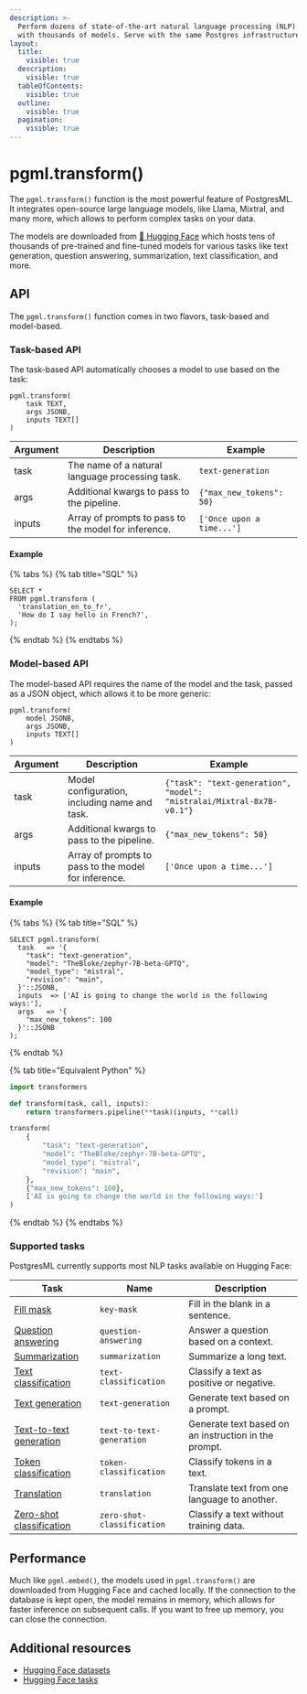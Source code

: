 ```yaml
---
description: >-
  Perform dozens of state-of-the-art natural language processing (NLP) tasks
  with thousands of models. Serve with the same Postgres infrastructure.
layout:
  title:
    visible: true
  description:
    visible: true
  tableOfContents:
    visible: true
  outline:
    visible: true
  pagination:
    visible: true
---
```


# pgml.transform()

The `pgml.transform()` function is the most powerful feature of PostgresML. It integrates open-source large language models, like Llama, Mixtral, and many more, which allows to perform complex tasks on your data.

The models are downloaded from [🤗 Hugging Face](https://huggingface.co/transformers) which hosts tens of thousands of pre-trained and fine-tuned models for various tasks like text generation, question answering, summarization, text classification, and more.

## API

The `pgml.transform()` function comes in two flavors, task-based and model-based.

### Task-based API

The task-based API automatically chooses a model to use based on the task:

```postgresql
pgml.transform(
    task TEXT,
    args JSONB,
    inputs TEXT[]
)
```

| Argument | Description | Example |
|----------|-------------|---------|
| task | The name of a natural language processing task. | `text-generation` |
| args | Additional kwargs to pass to the pipeline. | `{"max_new_tokens": 50}` |
| inputs | Array of prompts to pass to the model for inference. | `['Once upon a time...']` |

#### Example

{% tabs %}
{% tab title="SQL" %}

```postgresql
SELECT *
FROM pgml.transform (
  'translation_en_to_fr',
  'How do I say hello in French?',
);
```

{% endtab %}
{% endtabs %}

### Model-based API

The model-based API requires the name of the model and the task, passed as a JSON object, which allows it to be more generic:

```postgresql
pgml.transform(
    model JSONB,
    args JSONB,
    inputs TEXT[]
)
```

| Argument | Description | Example |
|----------|-------------|---------|
| task | Model configuration, including name and task. | `{"task": "text-generation", "model": "mistralai/Mixtral-8x7B-v0.1"}` |
| args | Additional kwargs to pass to the pipeline. | `{"max_new_tokens": 50}` |
| inputs | Array of prompts to pass to the model for inference. | `['Once upon a time...']` |

#### Example

{% tabs %}
{% tab title="SQL" %}

```postgresql
SELECT pgml.transform(
  task   => '{
    "task": "text-generation",
    "model": "TheBloke/zephyr-7B-beta-GPTQ",
    "model_type": "mistral",
    "revision": "main",
  }'::JSONB,
  inputs  => ['AI is going to change the world in the following ways:'],
  args   => '{
    "max_new_tokens": 100
  }'::JSONB
);
```

{% endtab %}

{% tab title="Equivalent Python" %}

```python
import transformers

def transform(task, call, inputs):
    return transformers.pipeline(**task)(inputs, **call)

transform(
    {
        "task": "text-generation",
        "model": "TheBloke/zephyr-7B-beta-GPTQ",
        "model_type": "mistral",
        "revision": "main",
    },
    {"max_new_tokens": 100},
    ['AI is going to change the world in the following ways:']
)
```

{% endtab %}
{% endtabs %}


### Supported tasks

PostgresML currently supports most NLP tasks available on Hugging Face:

| Task | Name | Description |
|------|-------------|---------|
| [Fill mask](fill-mask) | `key-mask` | Fill in the blank in a sentence. |
| [Question answering](question-answering) | `question-answering` | Answer a question based on a context. |
| [Summarization](summarization) | `summarization` | Summarize a long text. |
| [Text classification](text-classification) | `text-classification` | Classify a text as positive or negative. |
| [Text generation](text-generation) | `text-generation` | Generate text based on a prompt. |
| [Text-to-text generation](text-to-text-generation) | `text-to-text-generation` | Generate text based on an instruction in the prompt. |
| [Token classification](token-classification) | `token-classification` | Classify tokens in a text. |
| [Translation](translation) | `translation` | Translate text from one language to another. |
| [Zero-shot classification](zero-shot-classification) | `zero-shot-classification` | Classify a text without training data. |


## Performance

Much like `pgml.embed()`, the models used in `pgml.transform()` are downloaded from Hugging Face and cached locally. If the connection to the database is kept open, the model remains in memory, which allows for faster inference on subsequent calls. If you want to free up memory, you can close the connection.

## Additional resources

- [Hugging Face datasets](https://huggingface.co/datasets)
- [Hugging Face tasks](https://huggingface.co/tasks)
